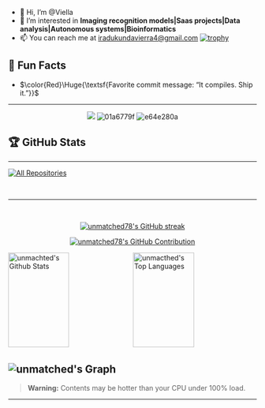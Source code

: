 - 👋 Hi, I’m @Viella
- 👀 I’m interested in **Imaging recognition models|Saas projects|Data analysis|Autonomous systems|Bioinformatics**
- 📫 You can reach me at iradukundavierra4@gmail.com
[![trophy](https://github-profile-trophy.vercel.app/?username=unmatched78&theme=radical&title=Stars,Commits,Repositories,Followers,Contributions,Languages)](https://github.com/ryo-ma/github-profile-trophy)
## 🤔 Fun Facts
- $\color{Red}\Huge{\textsf{Favorite commit message: “It compiles. Ship it.”}}$ 

---
<div align="center">
  
  ![](https://komarev.com/ghpvc/?username=unmatched78&label=Page+Views&color=1f9400) 
  ![01a6779f](https://github.com/user-attachments/assets/4959edd4-d7d0-4390-a4c1-e15eb6056fe4) ![e64e280a](https://github.com/user-attachments/assets/545a3092-932b-4a03-827f-2d831db65478) 

  </div>

## 🏆 GitHub Stats
---
<p align="left">
  <a href="https://github.com/unmatched78?tab=repositories" target="_blank"><img alt="All Repositories" title="All Repositories" src="https://img.shields.io/badge/-All%20Repos-2962FF?style=for-the-badge&logo=koding&logoColor=white"/></a>
</p>

<br/>
<hr/>
<br/>

<p align="center">
  <a href="https://github.com/unmatched78">
    <img src="https://github-readme-streak-stats.herokuapp.com/?user=unmatched78&theme=radical&border=7F3FBF&background=0D1117" alt="unmatched78's GitHub streak"/>
  </a>
</p>

<p align="center">
  <a href="https://github.com/unmatched78">
    <img src="https://github-profile-summary-cards.vercel.app/api/cards/profile-details?username=unmatched78&theme=radical" alt="unmatched78's GitHub Contribution"/>
  </a>
</p>

<a> 
    <a href="https://github.com/unmatched78"><img alt="unmachted's Github Stats" src="https://denvercoder1-github-readme-stats.vercel.app/api?username=unmatched78&show_icons=true&count_private=true&theme=react&border_color=7F3FBF&bg_color=0D1117&title_color=F85D7F&icon_color=F8D866" height="192px" width="49.5%"/></a>
  <a href="https://github.com/unmatched78"><img alt="unmacthed's Top Languages" src="https://denvercoder1-github-readme-stats.vercel.app/api/top-langs/?username=unmatched78&langs_count=8&layout=compact&theme=react&border_color=7F3FBF&bg_color=0D1117&title_color=F85D7F&icon_color=F8D866" height="192px" width="49.5%"/></a>
  <br/>
</a>


![unmatched's Graph](https://github-readme-activity-graph.vercel.app/graph?username=unmatched78&custom_title=unmatched78's%20GitHub%20Activity%20Graph&bg_color=0D1117&color=7F3FBF&line=7F3FBF&point=7F3FBF&area_color=FFFFFF&title_color=FFFFFF&area=true)
---
> **Warning:** Contents may be hotter than your CPU under 100% load.

---
